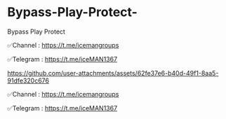 # Bypass-Play-Protect-
Bypass Play Protect


✅Channel : https://t.me/icemangroups



✅Telegram : https://t.me/iceMAN1367





https://github.com/user-attachments/assets/62fe37e6-b40d-49f1-8aa5-91dfe320c676



✅Channel : https://t.me/icemangroups



✅Telegram : https://t.me/iceMAN1367
